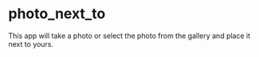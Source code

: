 # photo_next_to
This app will take a photo or select the photo from the gallery and place it next to yours.
